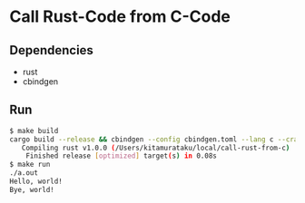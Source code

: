 # Call Rust-Code from C-Code

## Dependencies
- rust
- cbindgen

## Run
```bash
$ make build 
cargo build --release && cbindgen --config cbindgen.toml --lang c --crate rust --output rust.h && gcc main.c target/release/librust.a
   Compiling rust v1.0.0 (/Users/kitamurataku/local/call-rust-from-c)
    Finished release [optimized] target(s) in 0.08s
$ make run 
./a.out
Hello, world!
Bye, world!
```
